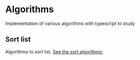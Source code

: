 # Algorithms
Implementation of various algorithms with typescript to study

## Sort list
Algorithms to sort list.
[See the sort algorithms](https://github.com/luizdesign/algorithms/blob/master/src/sort/README.md);

